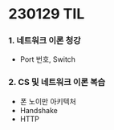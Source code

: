 # 230129 TIL
### 1. 네트워크 이론 청강
* Port 번호, Switch
### 2. CS 및 네트워크 이론 복습
* 폰 노이만 아키텍처
* Handshake
* HTTP